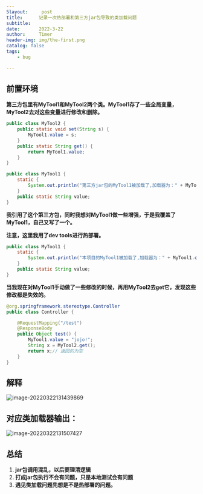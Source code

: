 ```yaml
---
5layout:     post
title:      记录一次热部署和第三方jar包导致的类加载问题
subtitle:   
date:       2022-3-22
author:     Timer
header-img: img/the-first.png
catalog: false
tags:
    - bug
 
---
```


## 前置环境

**第三方包里有MyTool1和MyTool2两个类。MyTool1存了一些全局变量，MyTool2去对这些变量进行修改和删除。**

```java
public class MyTool2 {
    public static void set(String s) {
        MyTool1.value = s;
    }
    public static String get() {
        return MyTool1.value;
    }
}

public class MyTool1 {
    static {
        System.out.println("第三方jar包的MyTool1被加载了,加载器为：" + MyTool1.class.getClassLoader().toString());
    }
    public static String value;
}
```

**我引用了这个第三方包，同时我想对MyTool1做一些增强，于是我覆盖了MyTool1，自己又写了一个。**

**注意，这里我用了dev tools进行热部署。**

```java
public class MyTool1 {
    static {
        System.out.println("本项目的MyTool1被加载了,加载器为：" + MyTool1.class.getClassLoader().toString());
    }
    public static String value;
}
```

**当我现在对MyTool1手动做了一些修改的时候，再用MyTool2去get它，发现这些修改都是失效的。**

```java
@org.springframework.stereotype.Controller
public class Controller {

    @RequestMapping("/test")
    @ResponseBody
    public Object test() {
        MyTool1.value = "jojo!";
        String x = MyTool2.get();
        return x;// 返回的为空
    }
}
```



## 解释

![image-20220322131439869](https://gitee.com/timerizaya/timer-pic/raw/master/img/image-20220322131439869.png)



## 对应类加载器输出：

![image-20220322131507427](https://gitee.com/timerizaya/timer-pic/raw/master/img/image-20220322131507427.png)



## 总结

1. **jar包调用混乱，以后要理清逻辑**
2. **打成jar包执行不会有问题，只是本地测试会有问题**
3. **遇见类加载问题先想是不是热部署的问题。**







































